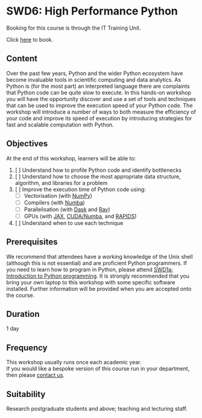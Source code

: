 # SWD6: High Performance Python

Booking for this course is through the IT Training Unit.  

Click [here](https://uolr3.leeds.ac.uk/temcatsearch(bD1lbiZjPTUwMA==)/courses.htm?sap-params=Z2Rfa2V5d29yZHM9U1dEJTIwNiUzYSUyMEhpZ2glMjBQZXJmb3JtYW5jZSZnZF9zdHlwZT0mZ2RfdHV0b3I9TGFzdCUyMG5hbWUmZGF0ZTE9ZGQlMmZtbSUyZnl5eXkmZGF0ZTI9ZGQlMmZtbSUyZnl5eXkmZGF0ZTE9MDAuMDAuMDAwMCZkYXRlMj0wMC4wMC4wMDAwJnByb3ZpZGVybGlzdD0wJmFuZG9yPUFORCZzb3J0PUJFR0RBJmdkX2NhbGxpZD1JTklUSUFMJnN0eWxlPQ%3d%3d) to book.  

## Content

Over the past few years, Python and the wider Python ecosystem have become invaluable tools in scientific computing and data analytics. As Python is (for the most part) an interpreted language there are complaints that Python code can be quite slow to execute. In this hands-on workshop you will have the opportunity discover and use a set of tools and techniques that can be used to improve the execution speed of your Python code. The workshop will introduce a number of ways to both measure the efficiency of your code and improve its speed of execution by introducing strategies for fast and scalable computation with Python.

## Objectives

At the end of this workshop, learners will be able to:

1. [ ] Understand how to profile Python code and identify bottlenecks
2. [ ] Understand how to choose the most appropriate data structure, algorithm, and libraries for a problem
3. [ ] Improve the execution time of Python code using:  
    - [ ] Vectorisation (with [NumPy](https://numpy.org/doc/stable/reference/ufuncs.html))  
    - [ ] Compilers (with [Numba](http://numba.pydata.org/))  
    - [ ] Parallelisation (with [Dask](https://docs.dask.org/en/latest/) and [Ray](https://www.ray.io/))  
    - [ ] GPUs (with [JAX](https://jax.readthedocs.io/en/latest/index.html), [CUDA/Numba](https://developer.nvidia.com/how-to-cuda-python), and [RAPIDS](https://developer.nvidia.com/rapids))  
4. [ ] Understand when to use each technique

## Prerequisites

We recommend that attendees have a working knowledge of the Unix shell (although this is not essential) and are proficient Python programmers. If you need to learn how to program in Python, please attend [SWD1a: Introduction to Python programming](https://arc.leeds.ac.uk/training/courses/swd1a/). It is strongly recommended that you bring your own laptop to this workshop with some specific software installed. Further information will be provided when you are accepted onto the course.

## Duration

1 day

## Frequency

This workshop usually runs once each academic year.  
If you would like a bespoke version of this course run in your department, then please [contact us](https://bit.ly/arc-help).  

## Suitability

Research postgraduate students and above; teaching and lecturing staff.
